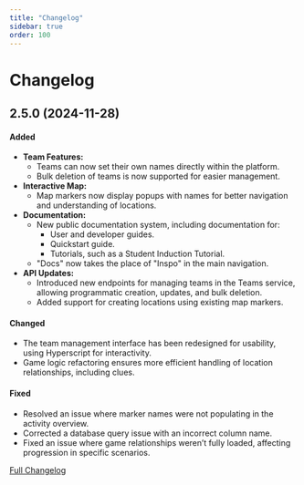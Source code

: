 ```yaml
---
title: "Changelog"
sidebar: true
order: 100
---
```


# Changelog

## 2.5.0 (2024-11-28)

#### Added
- **Team Features:**
  - Teams can now set their own names directly within the platform.
  - Bulk deletion of teams is now supported for easier management.
- **Interactive Map:**
  - Map markers now display popups with names for better navigation and understanding of locations.
- **Documentation:**
  - New public documentation system, including documentation for:
    - User and developer guides.
    - Quickstart guide.
    - Tutorials, such as a Student Induction Tutorial.
  - "Docs" now takes the place of "Inspo" in the main navigation.
- **API Updates:**
  - Introduced new endpoints for managing teams in the Teams service, allowing programmatic creation, updates, and bulk deletion.
  - Added support for creating locations using existing map markers.

#### Changed
- The team management interface has been redesigned for usability, using Hyperscript for interactivity.
- Game logic refactoring ensures more efficient handling of location relationships, including clues.

#### Fixed
- Resolved an issue where marker names were not populating in the activity overview.
- Corrected a database query issue with an incorrect column name.
- Fixed an issue where game relationships weren’t fully loaded, affecting progression in specific scenarios.

[Full Changelog](https://github.com/nathanhollows/Rapua/releases/tag/v2.5.0)
